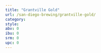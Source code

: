 ```yaml
---
title: "Grantville Gold"
url: /san-diego-brewing/grantville-gold/
category: 
style: 
abv: 0
ibu: 0
srm: 0
upc: 0
---
```


